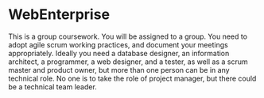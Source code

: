 # WebEnterprise
This is a group coursework. You will be assigned to a group. You need to adopt agile scrum working practices, and document your meetings appropriately. Ideally you need a database designer, an information architect, a programmer, a web designer, and a tester, as well as a scrum master and product owner, but more than one person can be in any technical role. No one is to take the role of project manager, but there could be a technical team leader.
